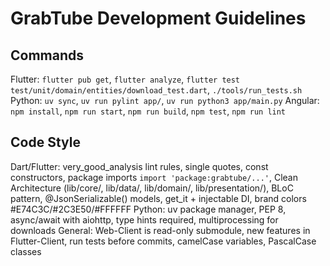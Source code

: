 # GrabTube Development Guidelines

## Commands
Flutter: `flutter pub get`, `flutter analyze`, `flutter test test/unit/domain/entities/download_test.dart`, `./tools/run_tests.sh`
Python: `uv sync`, `uv run pylint app/`, `uv run python3 app/main.py`
Angular: `npm install`, `npm run start`, `npm run build`, `npm test`, `npm run lint`

## Code Style
Dart/Flutter: very_good_analysis lint rules, single quotes, const constructors, package imports `import 'package:grabtube/...'`, Clean Architecture (lib/core/, lib/data/, lib/domain/, lib/presentation/), BLoC pattern, @JsonSerializable() models, get_it + injectable DI, brand colors #E74C3C/#2C3E50/#FFFFFF
Python: uv package manager, PEP 8, async/await with aiohttp, type hints required, multiprocessing for downloads
General: Web-Client is read-only submodule, new features in Flutter-Client, run tests before commits, camelCase variables, PascalCase classes